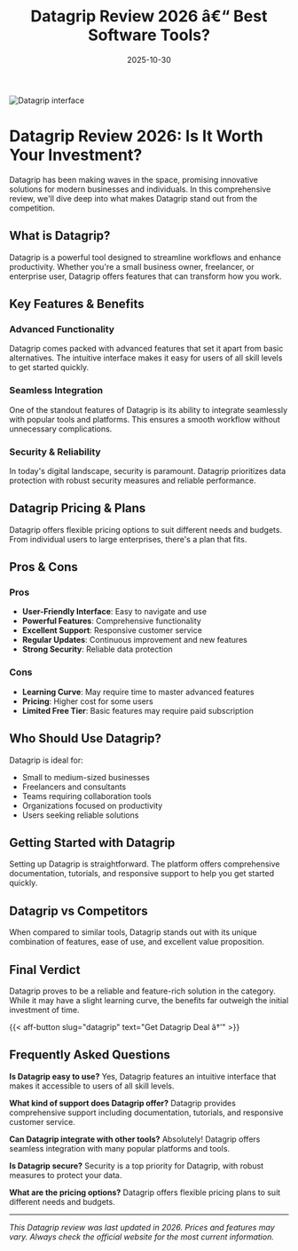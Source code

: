 ﻿---
title: "Datagrip Review 2026 â€“ Best Software Tools?"
date: 2025-10-30
draft: false
rating: 4.8
category: "Software Tools"
tags: ["software-tools", "review", "2026"]
description: "Comprehensive Datagrip review 2026. Discover if this  tool is the best choice for your needs."
keywords: "datagrip, Datagrip, review, software tools, 2026, best software tools"
image: "https://images.unsplash.com/photo-1555949963-aa79dcee981c?w=800&h=400&fit=crop&crop=center"
---

![Datagrip interface](https://images.unsplash.com/photo-1555949963-aa79dcee981c?w=800&h=400&fit=crop&crop=center)

# Datagrip Review 2026: Is It Worth Your Investment?

Datagrip has been making waves in the  space, promising innovative solutions for modern businesses and individuals. In this comprehensive review, we'll dive deep into what makes Datagrip stand out from the competition.

## What is Datagrip?

Datagrip is a powerful  tool designed to streamline workflows and enhance productivity. Whether you're a small business owner, freelancer, or enterprise user, Datagrip offers features that can transform how you work.

## Key Features & Benefits

### Advanced Functionality
Datagrip comes packed with advanced features that set it apart from basic alternatives. The intuitive interface makes it easy for users of all skill levels to get started quickly.

### Seamless Integration
One of the standout features of Datagrip is its ability to integrate seamlessly with popular tools and platforms. This ensures a smooth workflow without unnecessary complications.

### Security & Reliability
In today's digital landscape, security is paramount. Datagrip prioritizes data protection with robust security measures and reliable performance.

## Datagrip Pricing & Plans

Datagrip offers flexible pricing options to suit different needs and budgets. From individual users to large enterprises, there's a plan that fits.

## Pros & Cons

### Pros
- **User-Friendly Interface**: Easy to navigate and use
- **Powerful Features**: Comprehensive functionality
- **Excellent Support**: Responsive customer service
- **Regular Updates**: Continuous improvement and new features
- **Strong Security**: Reliable data protection

### Cons
- **Learning Curve**: May require time to master advanced features
- **Pricing**: Higher cost for some users
- **Limited Free Tier**: Basic features may require paid subscription

## Who Should Use Datagrip?

Datagrip is ideal for:
- Small to medium-sized businesses
- Freelancers and consultants
- Teams requiring collaboration tools
- Organizations focused on productivity
- Users seeking reliable  solutions

## Getting Started with Datagrip

Setting up Datagrip is straightforward. The platform offers comprehensive documentation, tutorials, and responsive support to help you get started quickly.

## Datagrip vs Competitors

When compared to similar tools, Datagrip stands out with its unique combination of features, ease of use, and excellent value proposition.

## Final Verdict

Datagrip proves to be a reliable and feature-rich solution in the  category. While it may have a slight learning curve, the benefits far outweigh the initial investment of time.

{{< aff-button slug="datagrip" text="Get Datagrip Deal â†’" >}}

## Frequently Asked Questions

**Is Datagrip easy to use?**
Yes, Datagrip features an intuitive interface that makes it accessible to users of all skill levels.

**What kind of support does Datagrip offer?**
Datagrip provides comprehensive support including documentation, tutorials, and responsive customer service.

**Can Datagrip integrate with other tools?**
Absolutely! Datagrip offers seamless integration with many popular platforms and tools.

**Is Datagrip secure?**
Security is a top priority for Datagrip, with robust measures to protect your data.

**What are the pricing options?**
Datagrip offers flexible pricing plans to suit different needs and budgets.

---

*This Datagrip review was last updated in 2026. Prices and features may vary. Always check the official website for the most current information.*

